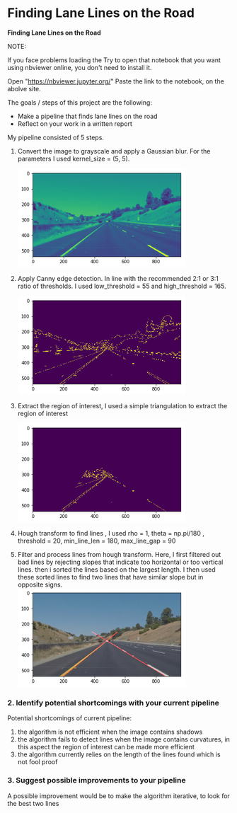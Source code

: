 # **Finding Lane Lines on the Road** 

**Finding Lane Lines on the Road**

NOTE:

If you face problems loading the 
Try to open that notebook that you want using nbviewer online, you don't need to install it.

Open "https://nbviewer.jupyter.org/"
Paste the link to the notebook, on the abolve site.

The goals / steps of this project are the following:
* Make a pipeline that finds lane lines on the road
* Reflect on your work in a written report

[//]: # (Image References)

[image1]: ./images/grayscale.jpg "Grayscale"
[image2]: ./images/edges.jpg "EdgeDetection"
[image3]: ./images/roi.jpg "Region of Interest"
[image4]: ./images/lanelines.jpg "Lanes lines"


My pipeline consisted of 5 steps. 

1. Convert the image to grayscale and apply a Gaussian blur. For the parameters I used kernel_size = (5, 5).

	![alt text][image1]
	
2. Apply Canny edge detection. In line with the recommended 2:1 or 3:1 ratio of thresholds. I used low_threshold = 55 and high_threshold = 165.

	![alt text][image2]
	
3. Extract the region of interest, I used a simple triangulation to extract the region of interest

	![alt text][image3]	
	
4. Hough transform to find lines , I used 
    rho = 1, theta = np.pi/180 , threshold = 20, min_line_len = 180, max_line_gap = 90
	
5. Filter and process lines from hough transform.
	Here, I first filtered out bad lines by rejecting slopes that indicate too horizontal or too vertical lines.
	then i sorted the lines based on the largest length. I then used these sorted lines to find two lines that have similar slope but in opposite signs.
	![alt text][image4]
	

### 2. Identify potential shortcomings with your current pipeline

Potential shortcomings of current pipeline:

1. the algorithm is not efficient when the image contains shadows
2. the algorithm fails to detect lines when the image contains curvatures, in this aspect the region of interest can be made more efficient
3. the algorithm currently relies on the length of the lines found which is not fool proof


### 3. Suggest possible improvements to your pipeline

A possible improvement would be to make the algorithm iterative, to look for the best two lines
